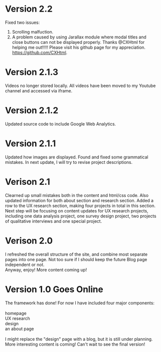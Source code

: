 # Version 2.2
Fixed two issues:
1. Scrolling malfuction.
2. A problem caused by using Jarallax module where modal titles and close buttons can not be displayed properly.
Thanks @CXHtml for helping me out!!!!! Please visit his github page for my appreciation. https://github.com/CXHtml.

# Version 2.1.3
Videos no longer stored locally. All videos have been moved to my Youtube channel and accessed via iframe.

# Version 2.1.2
Updated source code to include Google Web Analytics.

# Version 2.1.1
Updated how images are displayed. Found and fixed some grammatical mistakes. In next update, I will try to revise project descriptions.


# Verison 2.1
Clearned up small mistakes both in the content and html/css code. Also updated information for both about section and research section. Added a row to the UX research section, making four projects in total in this section.
<br>
Next step will be focusing on content updates for UX research projects, including one data analysis project, one survey design project, two projects of qualitative interviews and one special project.

# Verison 2.0
I refreshed the overall structure of the site, and combine most separate pages into one page. Not too sure if I should keep the future Blog page independent or not.
<br>
Anyway, enjoy! More content coming up!



# Version 1.0 Goes Online
The framework has done! For now I have included four major components: <br>
<br>
homepage <br>
UX research <br>
design <br>
an about page <br> 
<br>
I might replace the "design" page with a blog, but it is still under planning. More interesting content is coming! Can't wait to see the final version!

